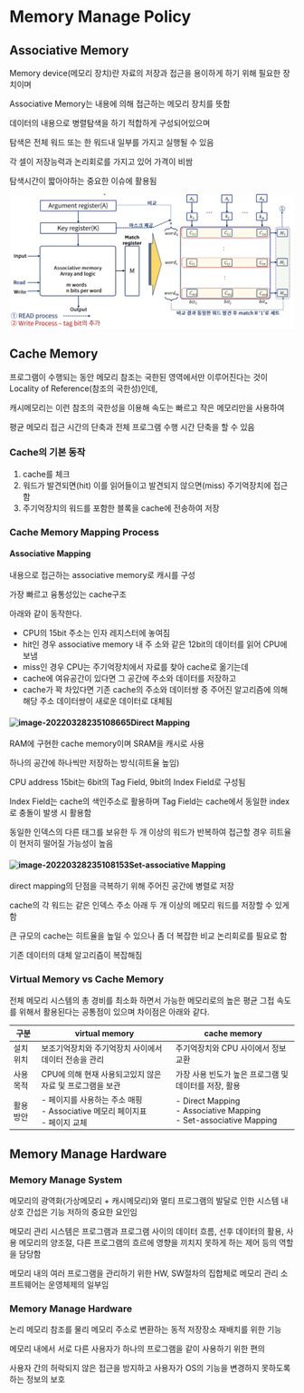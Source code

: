 # Memory Manage Policy

## Associative Memory

Memory device(메모리 장치)란 자료의 저장과 접근을 용이하게 하기 위해 필요한 장치이며

Associative Memory는 내용에 의해 접근하는 메모리 장치를 뜻함

데이터의 내용으로 병렬탐색을 하기 적합하게 구성되어있으며

탐색은 전체 워드 또는 한 워드내 일부를 가지고 실행될 수 있음

각 셀이 저장능력과 논리회로를 가지고 있어 가격이 비쌈

탐색시간이 짧아야하는 중요한 이슈에 활용됨

![associative memory](../images/ch5-2_associative_memory.png)



## Cache Memory

프로그램이 수행되는 동안 메모리 참조는 국한된 영역에서만 이루어진다는 것이 Locality of Reference(참조의 국한성)인데,

캐시메모리는 이런 참조의 국한성을 이용해 속도는 빠르고 작은 메모리만을 사용하여

평균 메모리 접근 시간의 단축과 전체 프로그램 수행 시간 단축을 할 수 있음

### Cache의 기본 동작

1. cache를 체크
2. 워드가 발견되면(hit) 이를 읽어들이고 발견되지 않으면(miss) 주기억장치에 접근함
3. 주기억장치의 워드를 포함한 블록을 cache에 전송하여 저장

### Cache Memory Mapping Process

#### Associative Mapping

내용으로 접근하는 associative memory로 캐시를 구성

가장 빠르고 융통성있는 cache구조

아래와 같이 동작한다.

- CPU의 15bit 주소는 인자 레지스터에 놓여짐
- hit인 경우 associative memory 내 주 소와 같은 12bit의 데이터를 읽어 CPU에 보냄
- miss인 경우 CPU는 주기억장치에서 자료를 찾아 cache로 옮기는데
- cache에 여유공간이 있다면 그 공간에 주소와 데이터를 저장하고
- cache가 꽉 차있다면 기존 cache의 주소와 데이터쌍 중 주어진 알고리즘에 의해 해당 주소 데이터쌍이 새로운 데이터로 대체됨



#### ![image-20220328235108665](/home/aiaaua/.config/Typora/typora-user-images/image-20220328235108665.png)Direct Mapping

RAM에 구현한 cache memory이며 SRAM을 캐시로 사용

하나의 공간에 하나씩만 저장하는 방식(히트율 높임)

CPU address 15bit는 6bit의 Tag Field, 9bit의 Index Field로 구성됨

Index Field는 cache의 색인주소로 활용하며 Tag Field는 cache에서 동일한 index로 충돌이 발생 시 활용함

동일한 인덱스의 다른 태그를 보유한 두 개 이상의 워드가 반복하여 접근할 경우 히트율이 현저히 떨어질 가능성이 높음



#### ![image-20220328235108153](/home/aiaaua/.config/Typora/typora-user-images/image-20220328235108153.png)Set-associative Mapping

direct mapping의 단점을 극복하기 위해 주어진 공간에 병렬로 저장

cache의 각 워드는 같은 인덱스 주소 아래 두 개 이상의 메모리 워드를 저장할 수 있게 함

큰 규모의 cache는 히트율을 높일 수 있으나 좀 더 복잡한 비교 논리회로를 필요로 함

기존 데이터의 대체 알고리즘이 복잡해짐



### Virtual Memory vs Cache Memory

전체 메모리 시스템의 총 경비를 최소화 하면서 가능한 메모리로의 높은 평균 그접 속도를 위해서 활용된다는 공통점이 있으며 차이점은 아래와 같다.

| 구분      | virtual memory                                               | cache memory                                                 |
| --------- | ------------------------------------------------------------ | ------------------------------------------------------------ |
| 설치 위치 | 보조기억장치와 주기억장치 사이에서 데이터 전송을 관리        | 주기억장치와 CPU 사이에서 정보 교환                          |
| 사용 목적 | CPU에 의해 현재 사용되고있지 않은 자료 및 프로그램을 보관    | 가장 사용 빈도가 높은 프로그램 및 데이터를 저장, 활용        |
| 활용 방안 | - 페이지를 사용하는 주소 매핑<br />- Associative 메모리 페이지표<br />- 페이지 교체 | - Direct Mapping<br />- Associative Mapping<br />- Set-associative Mapping |



## Memory Manage Hardware

### Memory Manage System

메모리의 광역화(가상메모리 + 캐시메모리)와 멀티 프로그램의 발달로 인한  시스템 내 상호 간섭은 기능 저하의 중요한 요인임

메모리 관리 시스템은 프로그램과 프로그램 사이의 데이터 흐름, 선후 데이터의 활용, 사용 메모리의 양조절, 다른 프로그램의 흐르에 영향을 끼치지 못하게 하는 제어 등의 역할을 담당함

메모리 내의 여러 프로그램을 관리하기 위한 HW, SW절차의 집합체로 메모리 관리 소프트웨어는 운영체제의 일부임



### Memory Manage Hardware

논리 메모리 참조를 물리 메모리 주소로 변환하는 동적 저장장소 재배치를 위한 기능

메모리 내에서 서로 다른 사용자가 하나의 프로그램을 같이 사용하기 위한 편의

사용자 간의 허락되지 않은 접근을 방지하고 사용자가 OS의 기능을 변경하지 못하도록 하는 정보의 보호



###  
